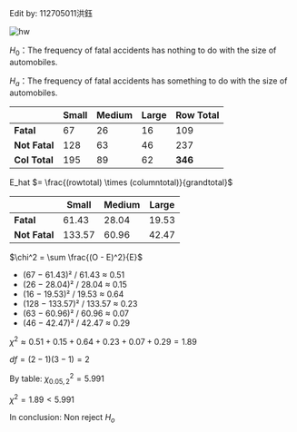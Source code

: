 Edit by: 112705011洪鈺

![hw](https://github.com/user-attachments/assets/46c86e3b-1076-438a-82aa-75bdaf15ea4a)



$H_0$：The frequency of fatal accidents has nothing to do with the size of automobiles.

$H_a$：The frequency of fatal accidents has something to do with the size of automobiles.




|               | Small | Medium | Large | Row Total |
| ------------- | ----- | ------ | ----- | --------- |
| **Fatal**     | 67    | 26     | 16    | 109       |
| **Not Fatal** | 128   | 63     | 46    | 237       |
| **Col Total** | 195   | 89     | 62    | **346**   |


E_hat $= \frac{(rowtotal) \times (columntotal)}{grandtotal}$
​


|               | Small  | Medium | Large |
| ------------- | ------ | ------ | ----- |
| **Fatal**     | 61.43  | 28.04  | 19.53 |
| **Not Fatal** | 133.57 | 60.96  | 42.47 |







$\chi^2 = \sum \frac{(O - E)^2}{E}$


* (67 − 61.43)² / 61.43 ≈ 0.51
* (26 − 28.04)² / 28.04 ≈ 0.15
* (16 − 19.53)² / 19.53 ≈ 0.64
* (128 − 133.57)² / 133.57 ≈ 0.23
* (63 − 60.96)² / 60.96 ≈ 0.07
* (46 − 42.47)² / 42.47 ≈ 0.29


$\chi^2 \approx 0.51 + 0.15 + 0.64 + 0.23 + 0.07 + 0.29 = 1.89$

 $df = (2-1)(3-1) = 2$

By table: $\chi^2_{0.05, 2} = 5.991$

$\chi^2 = 1.89 < 5.991$




In conclusion: Non reject $H_o$

